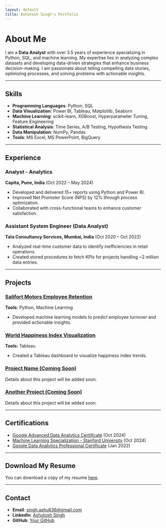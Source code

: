 ```yaml
---
layout: default
title: Ashutosh Singh's Portfolio
---
```


# About Me

I am a **Data Analyst** with over 3.5 years of experience specializing in Python, SQL, and machine learning. My expertise lies in analyzing complex datasets and developing data-driven strategies that enhance business decision-making. I am passionate about telling compelling data stories, optimizing processes, and solving problems with actionable insights.

---

## Skills
- **Programming Languages**: Python, SQL
- **Data Visualization**: Power BI, Tableau, Matplotlib, Seaborn
- **Machine Learning**: scikit-learn, XGBoost, Hyperparameter Tuning, Feature Engineering
- **Statistical Analysis**: Time Series, A/B Testing, Hypothesis Testing
- **Data Manipulation**: NumPy, Pandas
- **Tools**: MS Excel, MS PowerPoint, BigQuery

---

## Experience

<div class="card-container">
  <div class="card">
    <h3>Analyst - Analytics</h3>
    <p><strong>Capita, Pune, India</strong> (Oct 2022 – May 2024)</p>
    <ul>
      <li>Developed and delivered 15+ reports using Python and Power BI.</li>
      <li>Improved Net Promoter Score (NPS) by 12% through process optimization.</li>
      <li>Collaborated with cross-functional teams to enhance customer satisfaction.</li>
    </ul>
  </div>

  <div class="card">
    <h3>Assistant System Engineer (Data Analyst)</h3>
    <p><strong>Tata Consultancy Services, Mumbai, India</strong> (Oct 2020 – Oct 2022)</p>
    <ul>
      <li>Analyzed real-time customer data to identify inefficiencies in retail operations.</li>
      <li>Created stored procedures to fetch KPIs for projects handling ~2 million data entries.</li>
    </ul>
  </div>
</div>

---

## Projects

<div class="card-container">
  <div class="card">
    <h3><a href="#">Salifort Motors Employee Retention</a></h3>
    <p><strong>Tools:</strong> Python, Machine Learning</p>
    <ul>
      <li>Developed machine learning models to predict employee turnover and provided actionable insights.</li>
    </ul>
  </div>

  <div class="card">
    <h3><a href="#">World Happiness Index Visualization</a></h3>
    <p><strong>Tools:</strong> Tableau</p>
    <ul>
      <li>Created a Tableau dashboard to visualize happiness index trends.</li>
    </ul>
  </div>

  <div class="card">
    <h3><a href="#">Project Name (Coming Soon)</a></h3>
    <p>Details about this project will be added soon.</p>
  </div>

  <div class="card">
    <h3><a href="#">Another Project (Coming Soon)</a></h3>
    <p>Details about this project will be added soon.</p>
  </div>
</div>

---

## Certifications
- [Google Advanced Data Analytics Certificate](https://www.credly.com/badges/01b08acb-af83-4e86-8df5-b71a01383f87/public_url) (Oct 2024)
- [Machine Learning Specialization - Stanford University](https://coursera.org/share/81f236fad9f2f7349da5eea50c11719f) (Oct 2024)
- [Google Data Analytics Professional Certificate](https://www.credly.com/badges/3be09257-1e41-4b1a-a47b-7ffcd4606cf5/public_url) (Jan 2022)

---

## Download My Resume
You can download a copy of my resume [here](assets/resume.pdf).

---

## Contact
- **Email**: [singh.ashu636@gmail.com](mailto:singh.ashu636@gmail.com)
- **LinkedIn**: [Ashutosh Singh](https://www.linkedin.com/in/ashutosh-singh-745779188)
- **GitHub**: [Your GitHub](https://github.com/your-username)
